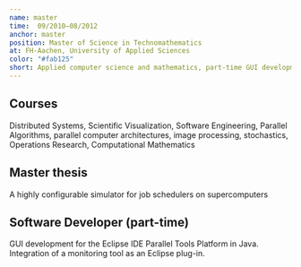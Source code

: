 ```yaml
---
name: master
time:  09/2010–08/2012
anchor: master
position: Master of Science in Technomathematics
at: FH-Aachen, University of Applied Sciences
color: "#fab125"
short: Applied computer science and mathematics, part-time GUI development for the Eclipse IDE in Java
---
```


## Courses

Distributed Systems, Scientific Visualization, Software Engineering, Parallel Algorithms, 
parallel computer architectures, image processing, stochastics,
Operations Research, Computational Mathematics

## Master thesis

A highly configurable simulator for job schedulers on supercomputers

## Software Developer (part-time)

GUI development for the Eclipse IDE Parallel Tools Platform in Java. 
Integration of a monitoring tool as an Eclipse plug-in.